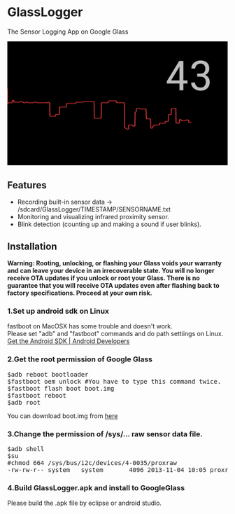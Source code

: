 GlassLogger
===========

The Sensor Logging App on Google Glass

![screen shot](/ss/blink_counter.png)

## Features

* Recording built-in sensor data -> /sdcard/GlassLogger/TIMESTAMP/SENSORNAME.txt
* Monitoring and visualizing infrared proximity sensor.
* Blink detection (counting up and making a sound if user blinks).

## Installation

**Warning: Rooting, unlocking, or flashing your Glass voids your warranty and can leave your device in an irrecoverable state. You will no longer receive OTA updates if you unlock or root your Glass. There is no guarantee that you will receive OTA updates even after flashing back to factory specifications. Proceed at your own risk.**

### 1.Set up android sdk on Linux

fastboot on MacOSX has some trouble and doesn't work.<br>
Please set "adb" and "fastboot" commands and do path settiings on Linux.<br>
[Get the Android SDK | Android Developers](https://developer.android.com/sdk/index.html)

### 2.Get the root permission of Google Glass

<pre>
$adb reboot bootloader
$fastboot oem unlock #You have to type this command twice.
$fastboot flash boot boot.img
$fastboot reboot
$adb root
</pre>

You can download boot.img from [here](https://developers.google.com/glass/downloads/system)

### 3.Change the permission of /sys/... raw sensor data file.

<pre>
$adb shell
$su
#chmod 664 /sys/bus/i2c/devices/4-0035/proxraw
-rw-rw-r-- system   system       4096 2013-11-04 10:05 proxraw
</pre>

### 4.Build GlassLogger.apk and install to GoogleGlass

Please build the .apk file by eclipse or android studio.

